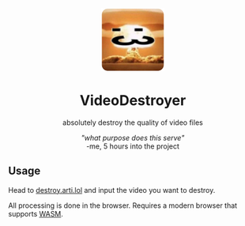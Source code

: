 <div align="center">
<img 
    width="128" height="128"
    src="icon.png" 
    alt=":3 icon">
</img>
    </div>
<h1 align="center">VideoDestroyer</h1>
<p align="center">absolutely destroy the quality of video files</p>
<p align="center"><i>"what purpose does this serve"</i> <br>-me, 5 hours into the project</p>

## Usage

Head to [destroy.arti.lol](https://destroy.arti.lol) and input the video you want to destroy.

All processing is done in the browser. Requires a modern browser that supports [WASM](https://caniuse.com/wasm).
